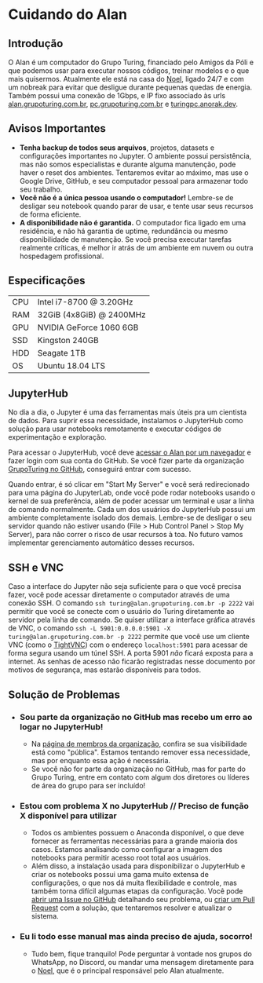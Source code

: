 # Cuidando do Alan

## Introdução

O Alan é um computador do Grupo Turing, financiado pelo Amigos da Póli e que podemos usar para executar nossos códigos, treinar modelos e o que mais quisermos.
Atualmente ele está na casa do [Noel](https://github.com/anor4k), ligado 24/7 e com um nobreak para evitar que desligue durante pequenas quedas de energia.
Também possui uma conexão de 1Gbps, e IP fixo associado às urls [alan.grupoturing.com.br](https://alan.grupoturing.com.br), [pc.grupoturing.com.br](https://pc.grupoturing.com.br) e [turingpc.anorak.dev](https://turingpc.anorak.dev).

## Avisos Importantes

- **Tenha backup de todos seus arquivos**, projetos, datasets e configurações importantes no Jupyter. O ambiente possui persistência, mas não somos especialistas e durante alguma manutenção, pode haver o reset dos ambientes. Tentaremos evitar ao máximo, mas use o Google Drive, GitHub, e seu computador pessoal para armazenar todo seu trabalho.
- **Você não é a única pessoa usando o computador!** Lembre-se de desligar seu notebook quando parar de usar, e tente usar seus recursos de forma eficiente.
- **A disponibilidade não é garantida.** O computador fica ligado em uma residência, e não há garantia de uptime, redundância ou mesmo disponibilidade de manutenção. Se você precisa executar tarefas realmente críticas, é melhor ir atrás de um ambiente em nuvem ou outra hospedagem profissional.

## Especificações

|  | |
|---|---|
| CPU | Intel i7-8700 @ 3.20GHz |
| RAM | 32GiB (4x8GiB) @ 2400MHz |
| GPU | NVIDIA GeForce 1060 6GB |
| SSD | Kingston 240GB |
| HDD | Seagate 1TB |
| OS | Ubuntu 18.04 LTS |

## JupyterHub

No dia a dia, o Jupyter é uma das ferramentas mais úteis pra um cientista de dados.
Para suprir essa necessidade, instalamos o JupyterHub como solução para usar notebooks remotamente e executar códigos de experimentação e exploração.

Para acessar o JupyterHub, você deve [acessar o Alan por um navegador](https://alan.grupoturing.com.br) e fazer login com sua conta do GitHub.
Se você fizer parte da organização [GrupoTuring no GitHub](https://github.com/GrupoTuring), conseguirá entrar com sucesso.

Quando entrar, é só clicar em "Start My Server" e você será redirecionado para uma página do JupyterLab, onde você pode rodar notebooks usando o kernel de sua preferência, além de poder acessar um terminal e usar a linha de comando normalmente.
Cada um dos usuários do JupyterHub possui um ambiente completamente isolado dos demais. Lembre-se de desligar o seu servidor quando não estiver usando (File > Hub Control Panel > Stop My Server), para não correr o risco de usar recursos à toa. No futuro vamos implementar gerenciamento automático desses recursos.

## SSH e VNC

Caso a interface do Jupyter não seja suficiente para o que você precisa fazer, você pode acessar diretamente o computador através de uma conexão SSH. O comando `ssh turing@alan.grupoturing.com.br -p 2222` vai permitir que você se conecte com o usuário do Turing diretamente ao servidor pela linha de comando.
Se quiser utilizar a interface gráfica através de VNC, o comando `ssh -L 5901:0.0.0.0:5901 -X turing@alan.grupoturing.com.br -p 2222` permite que você use um cliente VNC (como o [TightVNC](https://www.tightvnc.com/download.php)) com o endereço `localhost:5901` para acessar de forma segura usando um túnel SSH. A porta 5901 *não* ficará exposta para a internet.
As senhas de acesso não ficarão registradas nesse documento por motivos de segurança, mas estarão disponíveis para todos.

## Solução de Problemas

- ### Sou parte da organização no GitHub mas recebo um erro ao logar no JupyterHub!

  - Na [página de membros da organização](https://github.com/orgs/GrupoTuring/people), confira se sua visibilidade está como "pública". Estamos tentando remover essa necessidade, mas por enquanto essa ação é necessária.
  - Se você não for parte da organização no GitHub, mas for parte do Grupo Turing, entre em contato com algum dos diretores ou líderes de área do grupo para ser incluído!

- ### Estou com problema X no JupyterHub // Preciso de função X disponível para utilizar
  
  - Todos os ambientes possuem o Anaconda disponível, o que deve fornecer as ferramentas necessárias para a grande maioria dos casos. Estamos analisando como configurar a imagem dos notebooks para permitir acesso root total aos usuários.
  - Além disso, a instalação usada para disponibilizar o JupyterHub e criar os notebooks possui uma gama muito extensa de configurações, o que nos dá muita flexibilidade e controle, mas também torna difícil algumas etapas da configuração. Você pode [abrir uma Issue no GitHub](https://github.com/GrupoTuring/jupyterhub-deploy-docker/issues) detalhando seu problema, ou [criar um Pull Request](https://github.com/GrupoTuring/jupyterhub-deploy-docker/pulls) com a solução, que tentaremos resolver e atualizar o sistema.

- ### Eu li todo esse manual mas ainda preciso de ajuda, socorro!
  
  - Tudo bem, fique tranquilo! Pode perguntar à vontade nos grupos do WhatsApp, no Discord, ou mandar uma mensagem diretamente para o [Noel](https://wa.me/5516981268981), que é o principal responsável pelo Alan atualmente.
